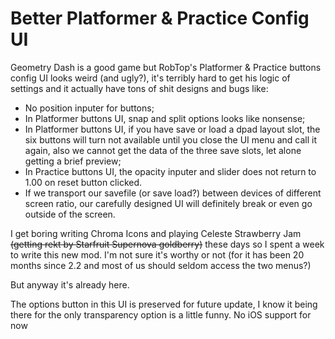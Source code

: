 # Better Platformer & Practice Config UI
Geometry Dash is a good game but RobTop's Platformer & Practice buttons config UI looks weird (and ugly?), it's terribly hard to get his logic of settings and it actually have tons of shit designs and bugs like:
- No position inputer for buttons;
- In Platformer buttons UI, snap and split options looks like nonsense;
- In Platformer buttons UI, if you have save or load a dpad layout slot, the six buttons will turn not available until you close the UI menu and call it again, also we cannot get the data of the three save slots, let alone getting a brief preview;
- In Practice buttons UI, the opacity inputer and slider does not return to 1.00 on reset button clicked.
- If we transport our savefile (or save load?) between devices of different screen ratio, our carefully designed UI will definitely break or even go outside of the screen.

I get boring writing Chroma Icons and playing Celeste Strawberry Jam ~~(getting rekt by Starfruit Supernova goldberry)~~ these days so I spent a week to write this new mod. I'm not sure it's worthy or not (for it has been 20 months since 2.2 and most of us should seldom access the two menus?) 

But anyway it's already here.

The options button in this UI is preserved for future update, I know it being there for the only transparency option is a little funny.
No iOS support for now